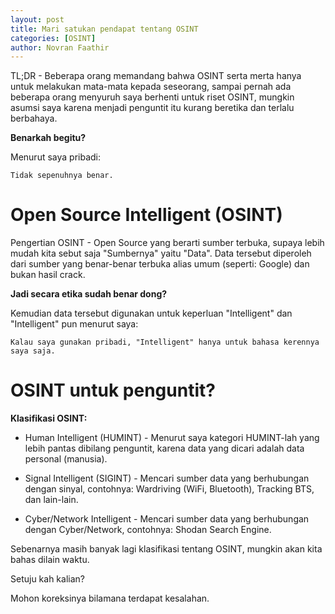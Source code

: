```yaml
---
layout: post
title: Mari satukan pendapat tentang OSINT
categories: [OSINT]
author: Novran Faathir
---
```


TL;DR - Beberapa orang memandang bahwa OSINT serta merta hanya untuk melakukan mata-mata kepada seseorang, sampai pernah ada beberapa orang menyuruh saya berhenti untuk riset OSINT, mungkin asumsi saya karena menjadi penguntit itu kurang beretika dan terlalu berbahaya.

**Benarkah begitu?**

Menurut saya pribadi:
```
Tidak sepenuhnya benar.
```

# Open Source Intelligent (OSINT)
Pengertian OSINT - Open Source yang berarti sumber terbuka, supaya lebih mudah kita sebut saja "Sumbernya" yaitu "Data".
Data tersebut diperoleh dari sumber yang benar-benar terbuka alias umum (seperti: Google) dan bukan hasil crack.

**Jadi secara etika sudah benar dong?**

Kemudian data tersebut digunakan untuk keperluan "Intelligent" dan "Intelligent" pun menurut saya:
```
Kalau saya gunakan pribadi, "Intelligent" hanya untuk bahasa kerennya saya saja.
```

# OSINT untuk penguntit?

**Klasifikasi OSINT:**
- Human Intelligent (HUMINT) - Menurut saya kategori HUMINT-lah yang lebih pantas dibilang penguntit, karena data yang dicari adalah data personal (manusia).

- Signal Intelligent (SIGINT) - Mencari sumber data yang berhubungan dengan sinyal, contohnya: Wardriving (WiFi, Bluetooth), Tracking BTS, dan lain-lain.

- Cyber/Network Intelligent - Mencari sumber data yang berhubungan dengan Cyber/Network, contohnya: Shodan Search Engine.

Sebenarnya masih banyak lagi klasifikasi tentang OSINT, mungkin akan kita bahas dilain waktu.

Setuju kah kalian?

Mohon koreksinya bilamana terdapat kesalahan.
